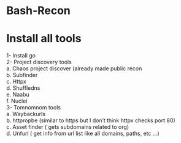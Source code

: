 # Bash-Recon

# Install all tools
1-	Install go <br>
2-	Project discovery tools<br>
 a.	Chaos project discover (already made public recon<br>
 b.	Subfinder<br>
 c.	Httpx<br>
 d.	Shuffledns<br>
 e.	Naabu<br>
 f.	Nuclei<br>
3-	Tomnomnom tools<br>
 a.	Waybackurls<br>
 b.	httpropbe (similar to https but I don’t think httpx checks port 80)<br>
 c.	Asset finder ( gets subdomains related to org)<br>
 d.	Unfurl ( get info from url list like all domains, paths, etc …)<br>
